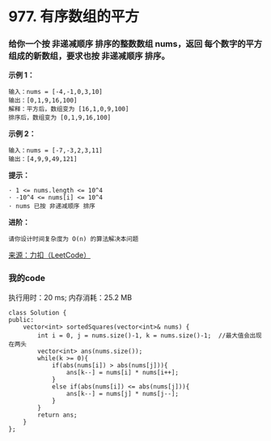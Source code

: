 # 977. 有序数组的平方
### 给你一个按 非递减顺序 排序的整数数组 nums，返回 每个数字的平方 组成的新数组，要求也按 非递减顺序 排序。
**示例 1：**
```
输入：nums = [-4,-1,0,3,10]
输出：[0,1,9,16,100]
解释：平方后，数组变为 [16,1,0,9,100]
排序后，数组变为 [0,1,9,16,100]
```
**示例 2：**
```
输入：nums = [-7,-3,2,3,11]
输出：[4,9,9,49,121]
```

**提示：**
```
· 1 <= nums.length <= 10^4
· -10^4 <= nums[i] <= 10^4
· nums 已按 非递减顺序 排序
```

**进阶：**
```
请你设计时间复杂度为 O(n) 的算法解决本问题
```
[来源：力扣（LeetCode）](https://leetcode-cn.com/problems/squares-of-a-sorted-array)

### 我的code
执行用时：20 ms; 内存消耗：25.2 MB
```
class Solution {
public:
    vector<int> sortedSquares(vector<int>& nums) {
        int i = 0, j = nums.size()-1, k = nums.size()-1;  //最大值会出现在两头
        vector<int> ans(nums.size());
        while(k >= 0){
            if(abs(nums[i]) > abs(nums[j])){
                ans[k--] = nums[i] * nums[i++];
            }
            else if(abs(nums[i]) <= abs(nums[j])){
                ans[k--] = nums[j] * nums[j--];
            }
        }
        return ans;
    }
};
```
